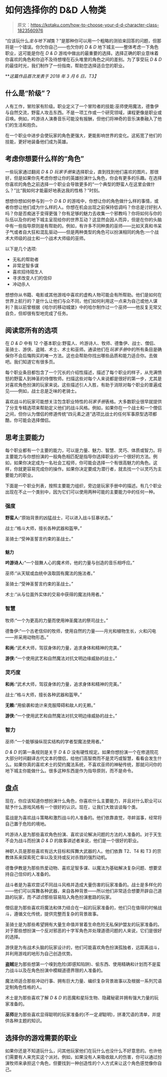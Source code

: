 # 如何选择你的 D&D 人物类

> 原文：<https://kotaku.com/how-to-choose-your-d-d-character-class-1823560976>

“应该玩什么*龙与地下城*类？”是那种你可以用一个粗略的测验来回答的问题，但那将是一个错误。你欠你自己——也欠你的 *D & D* 地下城主——整体考虑一下角色职业，这可能是你在 *D & D* 游戏中做出的最重要的选择。选择正确的职业意味着你喜欢的角色和你迫不及待想埋在石头堆里的角色之间的差别。为了享受玩 *D & D* 的最佳时光，我们制作了一份指南，帮助您选择适合您的职业。



***这篇作品首次发表于 2018 年 3 月 6 日。*T3】**

## **什么是“阶级”？**

人有工作，冒险家有阶级。职业定义了一个冒险者的技能:巫师使用魔法，德鲁伊与自然交流，野蛮人攻击东西。不是一项工作或一个研究领域，课程更像是职业或召唤。例如，吟游诗人演奏音乐可能没有报酬，但他们将神奇的音乐演奏融入了他们的生活和抱负。

在一个职业中进步会使玩家的角色更强大，更能影响世界的变化。这拓宽了他们的技能，更好地装备他们成为英雄。

## **考虑你想要什么样的“角色”**

一些玩家通过翻阅 *D & D 玩家手册*来选择职业，直到找到他们喜欢的图片。那很好，但是如果你先考虑你想让你的英雄扮演什么角色，你会有更多的乐趣。在选择你喜欢的角色之前选择一个职业会导致更多的“一个典型的野蛮人在这里会做什么？”比“我如何才能最好地表达我的性格？”时刻。

想想你想如何参与到一个 *D & D* 的游戏中，你想让你的角色做什么样的事情，或者你想让他们成为什么样的人。你想在机会出现之前保持低调吗？你总是讨好别人吗？你是否痴迷于变得更强？你有足够的魅力去收集一个邪教吗？你将如何与你的队伍以及你的地下城主呈现给你的世界互动？这显然会因人而异，但是在你的头脑中有一些指导原则是有帮助的。例如，有许多不同种类的巫师——比如天真和书呆子气或者自大狂和混乱驱动——但是两种类型的角色可以扮演相同的角色:一个战术大师级的战士和一个战术大师级的巫师。

以下是几个选项:

*   无私的帮助者
*   非常足智多谋
*   喜欢招待陌生人
*   寻求改变人们的信仰
*   冲动杀人

想想你从书籍、电影或其他游戏中喜欢的虚构人物可能会有所帮助。他们是如何在世界上航行的？是什么让他们与众不同，他们如何利用这一点来为自己或他人谋利？我以前曾根据《哈尔的移动城堡》中的哈尔制作过一个巫师——他反复无常又自负，但却很有型地完成了任务。

## **阅读您所有的选项**

在 *D & D* 中有 12 个基本职业:野蛮人、吟游诗人、牧师、德鲁伊、战士、僧侣、圣骑士、游侠、盗贼、术士、术士和巫师。通读他们在*玩家手册*中的所有条目是确保你不会后悔购买的唯一方法。这也会帮助你找出哪些品质和能力适合你。去做吧。我们知道它有很多页。

每个职业条目都包含了一个冗长的介绍性描述，描述了每个职业的样子，从充满愤怒的野蛮人到神圣的侍僧牧师。扫描这些对每个人来说都是很好的第一步，尤其是对喜欢角色扮演的玩家来说。这些描述引人入胜，有助于消除对每个职业的普遍成见——例如，战士总是乏味的老骑士。

喜欢战斗的玩家可能想关注包含职业特性的*玩家手册*表格。大多数职业很早就提供了分支专精选项来帮助定义他们的战斗风格。例如，如果你在一个战士和一个僧侣之间，但你认为僧侣的修道传统“四元素之道”选项比战士的任何军事原型选项都酷，你可能会选择僧侣。

## **思考主要能力**

每个职业都有一个主要的能力，可以是力量、魅力、智慧、灵巧、体质或智力。将主要能力与你想扮演的一般角色相匹配是指导你选择职业的一个很好的方法。例如，如果你决定成为一名社会工程师，你可能会选择一个有很高魅力的角色。这样，你就更容易完成你的操作。如果你决定要成为潜行者，就去找一个以灵巧为主要能力的职业。

下面是一个职业列表，按照主要能力组织，旁边是玩家手册中的描述。有几个职业出现在不止一个类别中，因为它们可以使用两种可能的主要能力中的任何一种。

### **强度**

**野蛮人:**“原始背景的凶猛战士，可以进入战斗狂暴状态。”

战士:“格斗大师，擅长各种武器和盔甲。”

圣骑士:“受神圣誓言约束的圣战士。”

### 
**魅力**

**吟游诗人:**“一个鼓舞人心的魔术师，他的力量与创造的音乐相呼应。”

巫师:“从天赋或血统中汲取固有魔法的施法者。”

圣骑士:“受神圣誓言约束的圣战士。”

术士:“从与位面外实体的交易中获得的魔法持用者。”

### **智慧**

牧师:“一个为更高的力量而使用神圣魔法的祭司战士。”

德鲁伊:“一个古老信仰的牧师，使用自然的力量——月光和植物生长，火和闪电——并采用动物形态。”

**和尚:**“武术大师，驾驭身体的力量，追求身体和精神的完美。”

**游侠:**“一个使用武艺和自然魔法对抗文明边缘威胁的战士。”

### **灵巧度**

**和尚:**“武术大师，驾驭身体的力量，追求身体和精神的完美。”

战士:“格斗大师，擅长各种武器和盔甲。”

**无赖:**“用偷袭和诡计来克服障碍和敌人的无赖。”

**游侠:**“一个使用武艺和自然魔法对抗文明边缘威胁的战士。”

### **智力**

巫师:“一个能够操纵现实结构的学者型魔法使用者。”

*D & D* 的第一条规则是关于 *D & D* 没有硬性规定。如果你想扮演一个在修道院花大部分时间翻译古代文本的僧侣，给他们高智商而不是灵巧或智慧，看看会发生什么。如果你真的喜欢术士的契约魔法系统，不喜欢巫师的神秘传统，那就问问你的地下城主你能做什么。很多这种东西是作为指导原则，而不是命令。

## **盘点**

现在，你应该知道你想扮演什么角色，你喜欢什么主要能力，并且对什么职业可以赋予什么游戏风格有一个很好的认识。现在，让我们大致谈谈每个类。

蛮战是为喜欢战斗策略和激烈战斗的人准备的。他们依靠直觉，寻衅滋事，经常将自己置于危险的境地。

吟游诗人是为那些喜欢角色扮演、喜欢谈论解决问题的方法的人准备的。对于天生不会为战斗而扮演 *D & D* 的故事讲述者来说，他们是一个很好的职业。

神职人员是那些喜欢有远大目标和挥舞大武器的人。他们依靠 T2、T4 和 T3 的宗教体系来探索死亡率以及支持或反对杀戮的强烈动机。

德鲁伊教是为那些热爱动物、喜欢足智多谋、以魔法为基础解决复杂问题、想要坚持自己信仰的人准备的。

战斗者是为喜欢尝试不同战斗风格并造成大量伤害的玩家准备的。战士是多样化的——他们可以挥舞各种武器，来自各种背景——所以他们非常适合想要开辟自己道路的玩家，而*不适合*那些容易陷入角色扮演套路的玩家。

僧侣是为那些喜欢将魔法和体力结合在一起的玩家准备的，他们只在值得的时候战斗，遵循文化传统，提供完整而复杂的背景故事。

圣骑士是为那些希望拥有大量生命值并冒着生命危险无私保护盟友的玩家准备的。对于那些想扮演一个反对邪恶的十字军角色并处理道德问题的人来说，它们是很好的选择。

游侠是为有战术头脑的玩家设计的，他们可能喜欢角色扮演孤独者，远距离战斗，并利用游戏的地形为自己创造优势。

**盗贼**是为那些想第一个嗅到危险(即感知陷阱)、偷东西、使用精确和计划而不是蛮力战斗以及在角色扮演中模糊道德界限的人准备的。

魔法师适合那些冲动行事、拥有巨大力量、编织复杂背景故事以及根据一系列咒语定制角色性格的人。

术士是为那些喜欢了解 *D & D* 的恶魔和星际生物、隐藏秘密并拥有强大力量的玩家准备的。

**巫师**是为那些喜欢显得聪明的玩家准备的(不一定*是*聪明)，拼凑咒语的清单，并提供各种主题的知识。

## **选择你的游戏需要的职业**

如果你还是不知道玩什么，问其他玩家他们在玩什么也没什么不好意思的。也许他们需要有人来充实这个派对。例如，如果没有人来吸收敌人的伤害，你可以通过扮演牧师来承担这个角色，但要找到一种创造性的个人方式来让这个角色感觉像你自己。